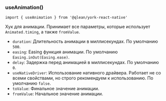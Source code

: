 ### useAnimation()
`import { useAnimation } from '@qlean/york-react-native'`

Хук для анимации. Принимает все параметры, которые использует `Animated.timing`, а также `fromValue`.
* `duration`: Длительность анимации в миллисекундах. По умолчанию `500`.
* `easing`: Easing функция анимации. По умолчанию `Easing.inOut(Easing.ease)`.
* `delay`: Задержка перед анимацией в миллисекундах. По умолчанию `0`.
* `useNativeDriver`: Использование нативного драйвера. Работает не со всеми свойствами, но строго рекомендуем к использованию. По умолчанию `false`.
* `toValue`: Финальное значение анимации.
* `fromValue`: Начальное значение анимации.
